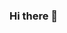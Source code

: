 ### Hi there 👋

<!--
I am a Shipbuilding Industry Veteran with a passion and expertise of coding in Python for Machine Learning & Computer Vision applications.

- 🔭 I’m currently working on expanding my ML & CV capabilities, by trying out Projects covering a wide range of applications in Manufacturing Industries, Imaging Technologies in Health & Life Sciences and Racquet Sports.
- 🌱 I’m currently learning more on Image Processing and seeing how existing algorithmc can be utilized, rather than reinventing the wheel each time.
- 👯 I’m looking to collaborate on ...
- 🤔 I’m looking for help with ...
- 💙 My interests are Computer Vision, Machine & Deep Learning in Python, with a focus on real-life applications
- 📫 How to reach me: Email : srikumarradha@gmail.com, LinkedIn Profile https://www.linkedin.com/in/srikumar-subramaniam-0125b9a/ & Twitter @srikumarradha
- ⚡ Fun fact: I am a pretty decent Tennis & Table Tennis Player, as well as having a great time singing karaoke!
-->
